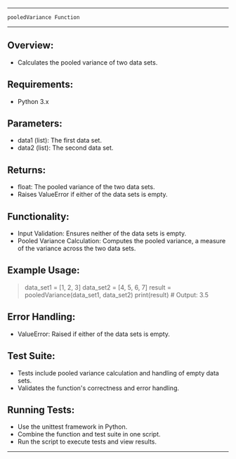 ---------------------------------------------------------------
    pooledVariance Function
---------------------------------------------------------------

Overview:
---------
- Calculates the pooled variance of two data sets.

Requirements:
-------------
- Python 3.x

Parameters:
-----------
- data1 (list): The first data set.
- data2 (list): The second data set.

Returns:
--------
- float: The pooled variance of the two data sets.
- Raises ValueError if either of the data sets is empty.

Functionality:
--------------
- Input Validation: Ensures neither of the data sets is empty.
- Pooled Variance Calculation: Computes the pooled variance, a measure of the variance across the two data sets.

Example Usage:
--------------
> data_set1 = [1, 2, 3]
> data_set2 = [4, 5, 6, 7]
> result = pooledVariance(data_set1, data_set2)
> print(result)  # Output: 3.5

Error Handling:
---------------
- ValueError: Raised if either of the data sets is empty.

Test Suite:
-----------
- Tests include pooled variance calculation and handling of empty data sets.
- Validates the function's correctness and error handling.

Running Tests:
--------------
- Use the unittest framework in Python.
- Combine the function and test suite in one script.
- Run the script to execute tests and view results.

---------------------------------------------------------------
